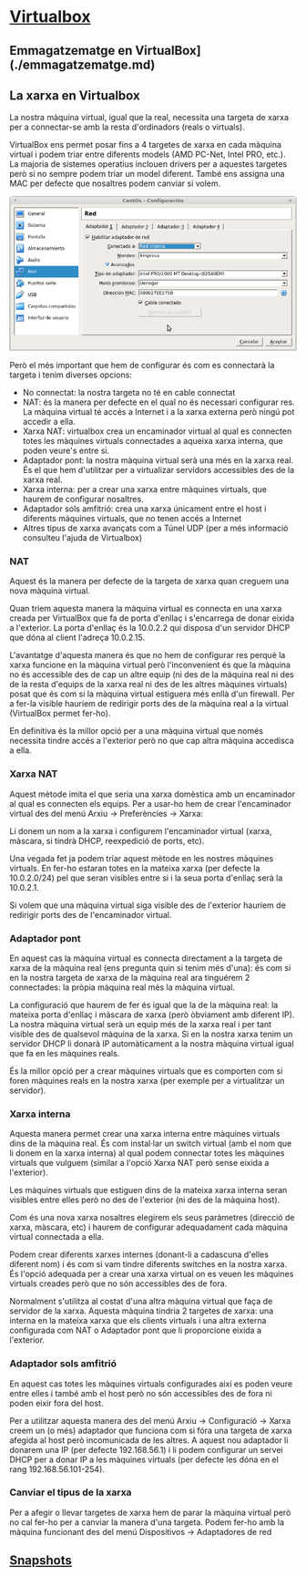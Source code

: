 # [Virtualbox](./README.md)

## Emmagatzematge en VirtualBox](./emmagatzematge.md)

## La xarxa en Virtualbox
La nostra màquina virtual, igual que la real, necessita una targeta de xarxa per a connectar-se amb la resta d'ordinadors (reals o virtuals).

VirtualBox ens permet posar fins a 4 targetes de xarxa en cada màquina virtual i podem triar entre diferents models (AMD PC-Net, Intel PRO, etc.). La majoria de sistemes operatius inclouen drivers per a aquestes targetes però si no sempre podem triar un model diferent. També ens assigna una MAC per defecte que nosaltres podem canviar si volem.

![Targeta de xarxa](./img/xarxa.png)

Però el més important que hem de configurar és com es connectarà la targeta i tenim diverses opcions:
* No connectat: la nostra targeta no té en cable connectat
* NAT: és la manera per defecte en el qual no és necessari configurar res. La màquina virtual té accés a Internet i a la xarxa externa però ningú pot accedir a ella.
* Xarxa NAT: virtualbox crea un encaminador virtual al qual es connecten totes les màquines virtuals connectades a aqueixa xarxa interna, que poden veure's entre si.
* Adaptador pont: la nostra màquina virtual serà una més en la xarxa real. És el que hem d'utilitzar per a virtualizar servidors accessibles des de la xarxa real.
* Xarxa interna: per a crear una xarxa entre màquines virtuals, que haurem de configurar nosaltres.
* Adaptador sols amfitrió: crea una xarxa únicament entre el host i diferents màquines virtuals, que no tenen accés a Internet
* Altres tipus de xarxa avançats com a Túnel UDP (per a més informació consulteu l'ajuda de Virtualbox)

### NAT
Aquest és la manera per defecte de la targeta de xarxa quan creguem una nova màquina virtual.

Quan triem aquesta manera la màquina virtual es connecta en una xarxa creada per VirtualBox que fa de porta d'enllaç i s'encarrega de donar eixida a l'exterior. La porta d'enllaç és la 10.0.2.2 qui disposa d'un servidor DHCP que dóna al client l'adreça 10.0.2.15.


L'avantatge d'aquesta manera és que no hem de configurar res perquè la xarxa funcione en la màquina virtual però l'inconvenient és que la màquina no és accessible des de cap un altre equip (ni des de la màquina real ni des de la resta d'equips de la xarxa real ni des de les altres màquines virtuals) posat que és com si la màquina virtual estiguera més enllà d'un firewall. Per a fer-la visible hauríem de redirigir ports des de la màquina real a la virtual (VirtualBox permet fer-ho).

En definitiva és la millor opció per a una màquina virtual que només necessita tindre accés a l'exterior però no que cap altra màquina accedisca a ella.

### Xarxa NAT
Aquest mètode imita el que seria una xarxa domèstica amb un encaminador al qual es connecten els equips. Per a usar-ho hem de crear l'encaminador virtual des del menú Arxiu -> Preferències -> Xarxa:



Li donem un nom a la xarxa i configurem l'encaminador virtual (xarxa, màscara, si tindrà DHCP, reexpedició de ports, etc).

Una vegada fet ja podem triar aquest mètode en les nostres màquines virtuals. En fer-ho estaran totes en la mateixa xarxa (per defecte la 10.0.2.0/24) pel que seran visibles entre si i la seua porta d'enllaç serà la 10.0.2.1.


Si volem que una màquina virtual siga visible des de l'exterior hauríem de redirigir ports des de l'encaminador virtual.

### Adaptador pont
En aquest cas la màquina virtual es connecta directament a la targeta de xarxa de la màquina real (ens pregunta quin si tenim més d'una): és com si en la nostra targeta de xarxa de la màquina real ara tinguérem 2 connectades: la pròpia màquina real més la màquina virtual.



La configuració que haurem de fer és igual que la de la màquina real: la mateixa porta d'enllaç i màscara de xarxa (però òbviament amb diferent IP). La nostra màquina virtual serà un equip més de la xarxa real i per tant visible des de qualsevol màquina de la xarxa. Si en la nostra xarxa tenim un servidor DHCP li donarà IP automàticament a la nostra màquina virtual igual que fa en les màquines reals.

És la millor opció per a crear màquines virtuals que es comporten com si foren màquines reals en la nostra xarxa (per exemple per a virtualitzar un servidor).

### Xarxa interna
Aquesta manera permet crear una xarxa interna entre màquines virtuals dins de la màquina real. És com instal·lar un switch virtual (amb el nom que li donem en la xarxa interna) al qual podem connectar totes les màquines virtuals que vulguem (similar a l'opció Xarxa NAT però sense eixida a l'exterior).

Les màquines virtuals que estiguen dins de la mateixa xarxa interna seran visibles entre elles però no des de l'exterior (ni des de la màquina host).

Com és una nova xarxa nosaltres elegirem els seus paràmetres (direcció de xarxa, màscara, etc) i haurem de configurar adequadament cada màquina virtual connectada a ella.

Podem crear diferents xarxes internes (donant-li a cadascuna d'elles diferent nom) i és com si vam tindre diferents switches en la nostra xarxa. 
És l'opció adequada per a crear una xarxa virtual on es veuen les màquines virtuals creades però que no són accessibles des de fora.

Normalment s'utilitza al costat d'una altra màquina virtual que faça de servidor de la xarxa. Aquesta màquina tindria 2 targetes de xarxa: una interna en la mateixa xarxa que els clients virtuals i una altra externa configurada com NAT o Adaptador pont que li proporcione eixida a l'exterior.


### Adaptador sols amfitrió
En aquest cas totes les màquines virtuals configurades així es poden veure entre elles i també amb el host però no són accessibles des de fora ni poden eixir fora del host.

Per a utilitzar aquesta manera des del menú Arxiu -> Configuració -> Xarxa creem un (o més) adaptador que funciona com si fóra una targeta de xarxa afegida al host però incomunicada de les altres. A aquest nou adaptador li donarem una IP (per defecte 192.168.56.1) i li podem configurar un servei DHCP per a donar IP a les màquines virtuals (per defecte les dóna en el rang 192.168.56.101-254).

### Canviar el tipus de la xarxa
Per a afegir o llevar targetes de xarxa hem de parar la màquina virtual però no cal fer-ho per a canviar la manera d'una targeta. Podem fer-ho amb la màquina funcionant des del menú Dispositivos -> Adaptadores de red

## [Snapshots](./snapshots.md)
